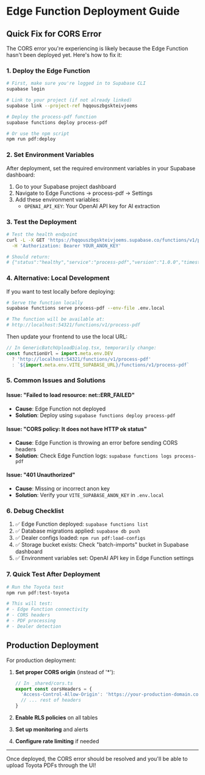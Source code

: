 # Edge Function Deployment Guide

## Quick Fix for CORS Error

The CORS error you're experiencing is likely because the Edge Function hasn't been deployed yet. Here's how to fix it:

### 1. Deploy the Edge Function

```bash
# First, make sure you're logged in to Supabase CLI
supabase login

# Link to your project (if not already linked)
supabase link --project-ref hqqouszbgskteivjoems

# Deploy the process-pdf function
supabase functions deploy process-pdf

# Or use the npm script
npm run pdf:deploy
```

### 2. Set Environment Variables

After deployment, set the required environment variables in your Supabase dashboard:

1. Go to your Supabase project dashboard
2. Navigate to Edge Functions → process-pdf → Settings
3. Add these environment variables:
   - `OPENAI_API_KEY`: Your OpenAI API key for AI extraction

### 3. Test the Deployment

```bash
# Test the health endpoint
curl -L -X GET 'https://hqqouszbgskteivjoems.supabase.co/functions/v1/process-pdf/health' \
  -H 'Authorization: Bearer YOUR_ANON_KEY'

# Should return:
# {"status":"healthy","service":"process-pdf","version":"1.0.0","timestamp":"..."}
```

### 4. Alternative: Local Development

If you want to test locally before deploying:

```bash
# Serve the function locally
supabase functions serve process-pdf --env-file .env.local

# The function will be available at:
# http://localhost:54321/functions/v1/process-pdf
```

Then update your frontend to use the local URL:

```javascript
// In GenericBatchUploadDialog.tsx, temporarily change:
const functionUrl = import.meta.env.DEV 
  ? 'http://localhost:54321/functions/v1/process-pdf'
  : `${import.meta.env.VITE_SUPABASE_URL}/functions/v1/process-pdf`
```

### 5. Common Issues and Solutions

#### Issue: "Failed to load resource: net::ERR_FAILED"
- **Cause**: Edge Function not deployed
- **Solution**: Deploy using `supabase functions deploy process-pdf`

#### Issue: "CORS policy: It does not have HTTP ok status"
- **Cause**: Edge Function is throwing an error before sending CORS headers
- **Solution**: Check Edge Function logs: `supabase functions logs process-pdf`

#### Issue: "401 Unauthorized"
- **Cause**: Missing or incorrect anon key
- **Solution**: Verify your `VITE_SUPABASE_ANON_KEY` in `.env.local`

### 6. Debug Checklist

1. ✅ Edge Function deployed: `supabase functions list`
2. ✅ Database migrations applied: `supabase db push`
3. ✅ Dealer configs loaded: `npm run pdf:load-configs`
4. ✅ Storage bucket exists: Check "batch-imports" bucket in Supabase dashboard
5. ✅ Environment variables set: OpenAI API key in Edge Function settings

### 7. Quick Test After Deployment

```bash
# Run the Toyota test
npm run pdf:test-toyota

# This will test:
# - Edge Function connectivity
# - CORS headers
# - PDF processing
# - Dealer detection
```

## Production Deployment

For production deployment:

1. **Set proper CORS origin** (instead of '*'):
   ```typescript
   // In _shared/cors.ts
   export const corsHeaders = {
     'Access-Control-Allow-Origin': 'https://your-production-domain.com',
     // ... rest of headers
   }
   ```

2. **Enable RLS policies** on all tables
3. **Set up monitoring** and alerts
4. **Configure rate limiting** if needed

---

Once deployed, the CORS error should be resolved and you'll be able to upload Toyota PDFs through the UI!